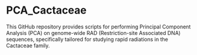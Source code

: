 # PCA_Cactaceae
This GitHub repository provides scripts for performing Principal Component Analysis (PCA) on genome-wide RAD (Restriction-site Associated DNA) sequences, specifically tailored for studying rapid radiations in the Cactaceae family.
